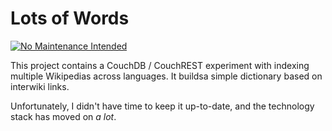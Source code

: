 # Lots of Words

[![No Maintenance Intended](http://unmaintained.tech/badge.svg)](http://unmaintained.tech/)

This project contains a CouchDB / CouchREST experiment with indexing multiple Wikipedias across languages. It buildsa simple dictionary based on interwiki links.

Unfortunately, I didn't have time to keep it up-to-date, and the technology stack has moved on *a lot*. 
